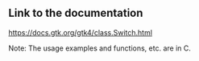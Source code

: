 ## Link to the documentation

<https://docs.gtk.org/gtk4/class.Switch.html>

Note: The usage examples and functions, etc. are in C.
